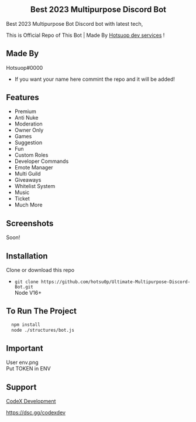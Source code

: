
<div align="center">

## Best 2023 Multipurpose Discord  Bot 

</div>
Best 2023 Multipurpose Bot Discord bot with latest tech,

This is Official Repo of This Bot | Made By [Hotsuop dev services](https://discord.gg/jj25BZgrFb) ! 


## Made By

Hotsuop#0000
   * If you want your name here commint the repo and it will be added!

## Features 
- Premium
- Anti Nuke
- Moderation
- Owner Only
- Games
- Suggestion
- Fun
- Custom Roles
- Developer Commands
- Emote Manager
- Multi Guild
- Giveaways
- Whitelist System
- Music
- Ticket
- Much More 
  


## Screenshots

Soon!


## Installation

Clone or download this repo
  * `git clone https://github.com/hotsu0p/Ultimate-Multipurpose-Discord-Bot.git` <br>
Node V16+

## To Run The Project


```bash
  npm install
  node ./structures/bot.js
```


## Important
User env.png <br>
Put TOKEN in ENV

## Support 
[CodeX Development](https://dsc.gg/codexdev)

https://dsc.gg/codexdev
